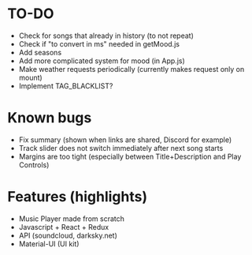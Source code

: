 # TO-DO
* Check for songs that already in history (to not repeat)
* Check if "to convert in ms" needed in getMood.js
* Add seasons
* Add more complicated system for mood (in App.js)
* Make weather requests periodically (currently makes request only on mount)
* Implement TAG_BLACKLIST?

# Known bugs
* Fix summary (shown when links are shared, Discord for example)
* Track slider does not switch immediately after next song starts
* Margins are too tight (especially between Title+Description and Play Controls)

# Features (highlights)
* Music Player made from scratch
* Javascript + React + Redux
* API (soundcloud, darksky.net)
* Material-UI (UI kit)